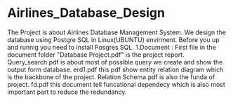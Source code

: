 # Airlines_Database_Design
The Project is about Airlines Database Management System.
We design the database using Postgre SQL in Linux(UBUNTU) envirment.
Before you up and runnig you need to install Posgres SQL.
1.Document :
    First file in the document folder "Database Project.pdf"  is the project report.
    Query_search.pdf is about most of possible query we create and show the output form database.
    erd1.pdf this pdf show entity relation diagram which is the backbone of the project.
    Relation Schema.pdf  is also the funda of project.
    fd.pdf this document tell funcational dependecy  which is also most important part to reduce the redundancy.
    

